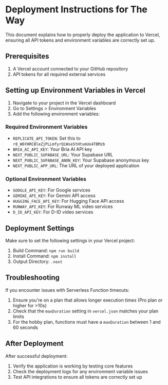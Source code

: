 # Deployment Instructions for The Way

This document explains how to properly deploy the application to Vercel, ensuring all API tokens and environment variables are correctly set up.

## Prerequisites

1. A Vercel account connected to your GitHub repository
2. API tokens for all required external services

## Setting up Environment Variables in Vercel

1. Navigate to your project in the Vercel dashboard
2. Go to Settings > Environment Variables
3. Add the following environment variables:

### Required Environment Variables

- `REPLICATE_API_TOKEN`: Set this to `r8_W6YHRCBleZjPLLmfyrQiWseStHtumUo4TBMzb`
- `BRIA_AI_API_KEY`: Your Bria AI API key
- `NEXT_PUBLIC_SUPABASE_URL`: Your Supabase URL
- `NEXT_PUBLIC_SUPABASE_ANON_KEY`: Your Supabase anonymous key
- `NEXT_PUBLIC_APP_URL`: The URL of your deployed application

### Optional Environment Variables

- `GOOGLE_API_KEY`: For Google services
- `GEMINI_API_KEY`: For Gemini API access
- `HUGGING_FACE_API_KEY`: For Hugging Face API access
- `RUNWAY_API_KEY`: For Runway ML video services
- `D_ID_API_KEY`: For D-ID video services

## Deployment Settings

Make sure to set the following settings in your Vercel project:

1. Build Command: `npm run build`
2. Install Command: `npm install`
3. Output Directory: `.next`

## Troubleshooting

If you encounter issues with Serverless Function timeouts:

1. Ensure you're on a plan that allows longer execution times (Pro plan or higher for >10s)
2. Check that the `maxDuration` setting in `vercel.json` matches your plan limits
3. For the hobby plan, functions must have a `maxDuration` between 1 and 60 seconds

## After Deployment

After successful deployment:

1. Verify the application is working by testing core features
2. Check the deployment logs for any environment variable issues
3. Test API integrations to ensure all tokens are correctly set up 